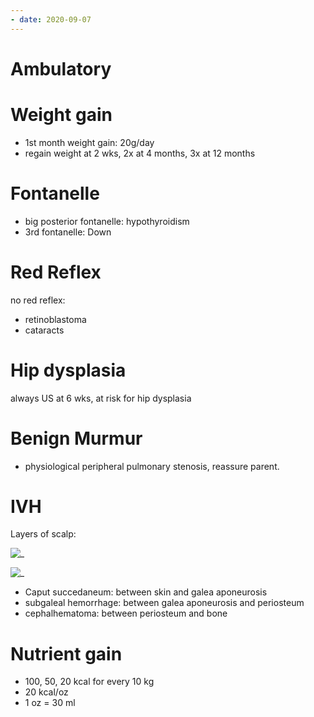 ```yaml
---
- date: 2020-09-07
---
```


# Ambulatory

 <!-- toc -->

# Weight gain

<!-- weight gain 1st month, when regain, 2x, 3x.. -->

- 1st month weight gain: 20g/day
- regain weight at 2 wks, 2x at 4 months, 3x at 12 months

# Fontanelle

<!-- big posterior fontanelle and 3rd fontanelle association.. -->

- big posterior fontanelle: hypothyroidism
- 3rd fontanelle: Down

# Red Reflex

<!-- no red reflex causes.. -->

no red reflex:

- retinoblastoma
- cataracts

# Hip dysplasia

<!-- female, breech presentation problem and what to do.. -->

always US at 6 wks, at risk for hip dysplasia

# Benign Murmur

<!-- most common benign murmur.. -->

- physiological peripheral pulmonary stenosis, reassure parent.

# IVH

<!-- layers of scalp and IVH locations.. -->

Layers of scalp:

![_](https://i.imgur.com/AG8Wgux.png)

![_](https://i.imgur.com/W44i9IA.png)

- Caput succedaneum: between skin and galea aponeurosis
- subgaleal hemorrhage: between galea aponeurosis and periosteum
- cephalhematoma: between periosteum and bone

# Nutrient gain

<!-- nutrient gain per day calculation. kcal, oz, ml conversion.. -->

- 100, 50, 20 kcal for every 10 kg
- 20 kcal/oz
- 1 oz = 30 ml
